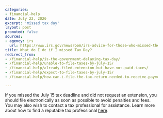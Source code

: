 ```yaml
---
categories:
- financial-help
date: July 22, 2020
excerpt: 'missed tax day'
layout: post
promoted: false
sources:
- agency: irs
  url: https://www.irs.gov/newsroom/irs-advice-for-those-who-missed-the-july-15-deadline-file-now-to-avoid-bigger-bill
title: What do I do if I missed Tax Day?
redirect_from:
- /financial-help/is-the-government-delaying-tax-day/
- /financial-help/unable-to-file-taxes-by-july-15/
- /financial-help/already-filed-extension-but-have-not-paid-taxes/
- /financial-help/expect-to-file-taxes-by-july-15/
- /financial-help/how-can-i-file-the-tax-return-needed-to-receive-payment/

---
```


If you missed the July 15 tax deadline and did not request an extension, you should file electronically as soon as possible to avoid penalties and fees. You may also wish to contact a tax professional for assistance. Learn more about how to find a reputable tax professional [here](https://www.irs.gov/tax-professionals/choosing-a-tax-professional).
